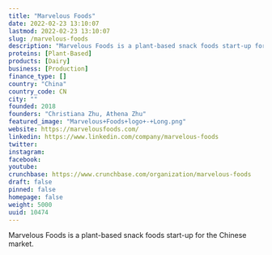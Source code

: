 ```yaml
---
title: "Marvelous Foods"
date: 2022-02-23 13:10:07
lastmod: 2022-02-23 13:10:07
slug: /marvelous-foods
description: "Marvelous Foods is a plant-based snack foods start-up for the Chinese market."
proteins: [Plant-Based]
products: [Dairy]
business: [Production]
finance_type: []
country: "China"
country_code: CN
city: ""
founded: 2018
founders: "Christiana Zhu, Athena Zhu"
featured_image: "Marvelous+Foods+logo+-+Long.png"
website: https://marvelousfoods.com/
linkedin: https://www.linkedin.com/company/marvelous-foods
twitter: 
instagram: 
facebook: 
youtube: 
crunchbase: https://www.crunchbase.com/organization/marvelous-foods
draft: false
pinned: false
homepage: false
weight: 5000
uuid: 10474
---
```

Marvelous Foods is a plant-based snack foods start-up for the Chinese market.
